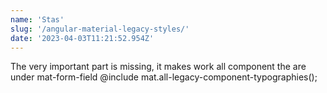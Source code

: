 ```yaml
---
name: 'Stas'
slug: '/angular-material-legacy-styles/'
date: '2023-04-03T11:21:52.954Z'
---
```


The very important part is missing, it makes work all component the are under mat-form-field
@include mat.all-legacy-component-typographies();
